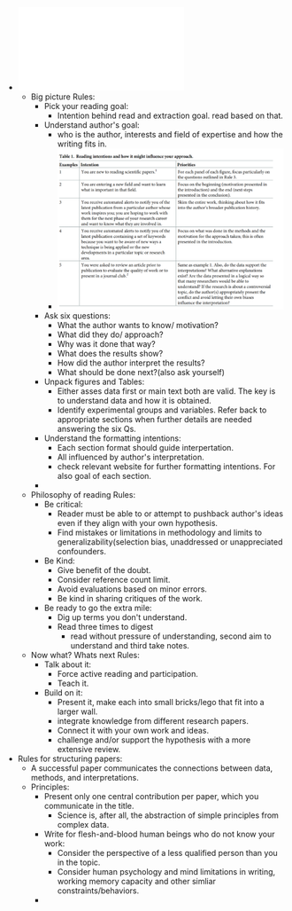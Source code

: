 - ![ten_simple_rules_reading_papers_carey.pdf](../assets/ten_simple_rules_reading_papers_carey_1736171507407_0.pdf)
	- Big picture Rules:
		- Pick your reading goal:
			- Intention behind read and extraction goal. read based on that.
		- Understand author's goal:
			- who is the author, interests and field of expertise and how the writing fits in.
			- ![image.png](../assets/image_1736182709358_0.png)
		- Ask six questions:
			- What the author wants to know/ motivation?
			- What did they do/ approach?
			- Why was it done that way?
			- What does the results show?
			- How did the author interpret the results?
			- What should be done next?(also ask yourself)
		- Unpack figures and Tables:
			- Either asses data first or main text both are valid. The key is to understand data and how it is obtained.
			- Identify experimental groups and variables. Refer back to appropriate sections when further details are needed answering the six Qs.
		- Understand the formatting intentions:
			- Each section format should guide interpertation.
			- All influenced by author's interpretation.
			- check relevant website for further formatting intentions. For also goal of each section.
		-
	- Philosophy of reading Rules:
		- Be critical:
			- Reader must be able to or attempt to pushback author's ideas even if they align with your own hypothesis.
			- Find mistakes or limitations in methodology and limits to generalizability(selection bias, unaddressed or unappreciated confounders.
		- Be Kind:
			- Give benefit of the doubt.
			- Consider reference count limit.
			- Avoid evaluations based on minor errors.
			- Be kind in sharing critiques of the work.
		- Be ready  to go the extra mile:
			- Dig up terms you don't understand.
			- Read three times to digest
				- read without pressure of understanding, second aim to understand and third take notes.
	- Now what? Whats next Rules:
		- Talk about it:
			- Force active reading and participation.
			- Teach it.
		- Build on it:
			- Present it, make each into small bricks/lego that fit into a larger wall.
			- integrate knowledge from different research papers.
			- Connect it with your own work and ideas.
			- challenge and/or support the hypothesis with a more extensive review.
- Rules for structuring papers:
	- A successful paper communicates the connections between data, methods, and
	  interpretations.
	- Principles:
		- Present only one central contribution per paper, which you communicate in the title.
			- Science is, after all, the
			  abstraction of simple principles from complex data.
		- Write for flesh-and-blood human beings who do not know your work:
			- Consider the perspective of a less qualified person than you in the topic.
			- Consider human psychology and mind limitations in writing, working memory capacity and other simliar constraints/behaviors.
		-